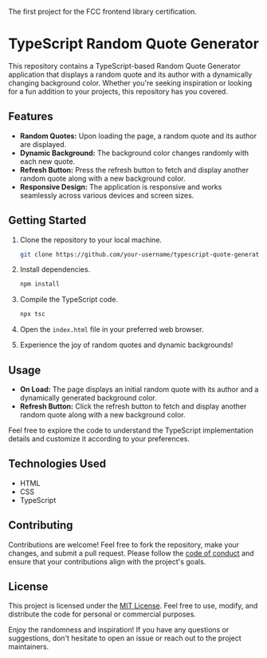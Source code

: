 The first project for the FCC frontend library certification.
# TypeScript Random Quote Generator

This repository contains a TypeScript-based Random Quote Generator application that displays a random quote and its author with a dynamically changing background color. Whether you're seeking inspiration or looking for a fun addition to your projects, this repository has you covered.

## Features

- **Random Quotes:** Upon loading the page, a random quote and its author are displayed.
- **Dynamic Background:** The background color changes randomly with each new quote.
- **Refresh Button:** Press the refresh button to fetch and display another random quote along with a new background color.
- **Responsive Design:** The application is responsive and works seamlessly across various devices and screen sizes.

## Getting Started

1. Clone the repository to your local machine.
   ```bash
   git clone https://github.com/your-username/typescript-quote-generator.git
   ```

2. Install dependencies.
   ```bash
   npm install
   ```

3. Compile the TypeScript code.
   ```bash
   npx tsc
   ```

4. Open the `index.html` file in your preferred web browser.

5. Experience the joy of random quotes and dynamic backgrounds!

## Usage

- **On Load:** The page displays an initial random quote with its author and a dynamically generated background color.
- **Refresh Button:** Click the refresh button to fetch and display another random quote along with a new background color.

Feel free to explore the code to understand the TypeScript implementation details and customize it according to your preferences.

## Technologies Used

- HTML
- CSS
- TypeScript

## Contributing

Contributions are welcome! Feel free to fork the repository, make your changes, and submit a pull request. Please follow the [code of conduct](CODE_OF_CONDUCT.md) and ensure that your contributions align with the project's goals.

## License

This project is licensed under the [MIT License](LICENSE). Feel free to use, modify, and distribute the code for personal or commercial purposes.

Enjoy the randomness and inspiration! If you have any questions or suggestions, don't hesitate to open an issue or reach out to the project maintainers.
